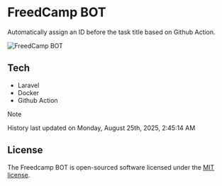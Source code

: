 # FreedCamp BOT

Automatically assign an ID before the task title based on Github Action.

![FreedCamp BOT](https://repository-images.githubusercontent.com/737932867/7d34798b-2680-471c-b089-a78a718d3d6a)

## Tech

- Laravel
- Docker
- Github Action

> [!NOTE]  
> History last updated on Monday, August 25th, 2025, 2:45:14 AM

## License

The Freedcamp BOT is open-sourced software licensed under the [MIT license](https://opensource.org/licenses/MIT).
